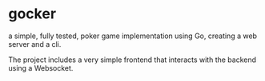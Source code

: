 # gocker
a simple, fully tested, poker game implementation using Go, creating a web server and a cli.

The project includes a very simple frontend that interacts with the backend using a Websocket.
